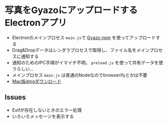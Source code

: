 <h1>写真をGyazoにアップロードするElectronアプリ</h1>

<ul>
  <li>Electronのメインプロセス
    <code>main.js</code>で
    <a href="http://shokai.org/blog/archives/9465">Gyazo npm</a>
    を使ってアップロードする</li>
  <li>Drag&amp;Dropデータはレンダラプロセスで取得し、ファイル名をメインプロセスに通知する</li>
  <li>通知のためのIPC手順がイマイチ不明。
    <code>preload.js</code>
    を使って共有データを使うらしい...</li>
  <li>メインプロセス
    <code>main.js</code>
    は普通のNodeなのでbrowserifyとかは不要</li>
  <li><a href="http://masui.org.s3.amazonaws.com/7/d/7d539286843ccd5b3ea22909423c0078.dmg">Mac版dmgダウンロード</a></li>
</ul>

<h2>Issues</h2>

<ul>
  <li>Exifが存在しないときのエラー処理</li>
  <li>いろいろメッセージを表示する</li>
</ul>
